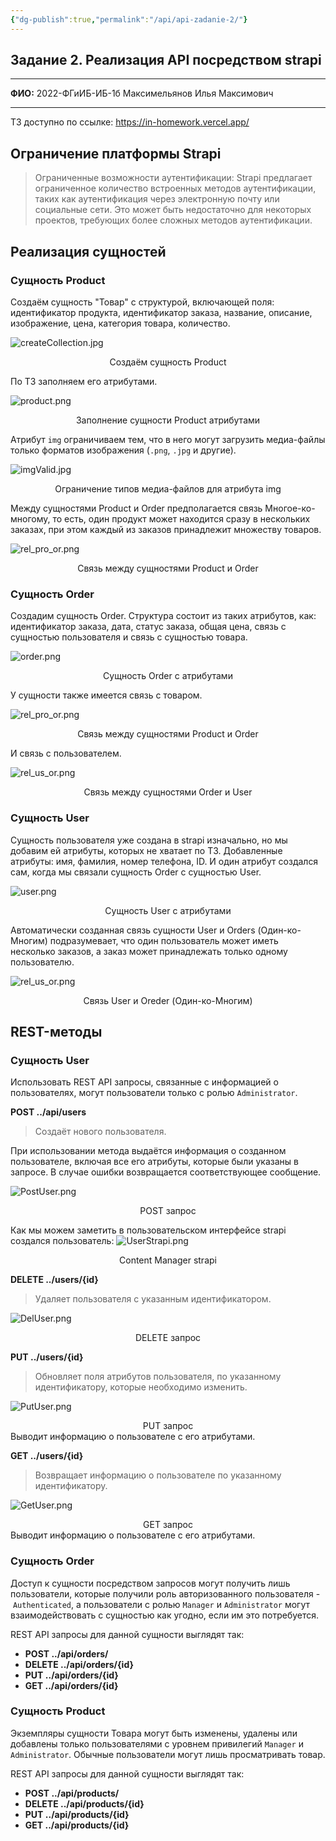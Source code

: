```yaml
---
{"dg-publish":true,"permalink":"/api/api-zadanie-2/"}
---
```


## Задание 2. Реализация API посредством strapi

---

**ФИО:** 2022-ФГиИБ-ИБ-1б Максимельянов Илья Максимович

---

ТЗ доступно по ссылке: https://in-homework.vercel.app/

## Ограничение платформы Strapi

>Ограниченные возможности аутентификации: Strapi предлагает ограниченное количество встроенных методов аутентификации, таких как аутентификация через электронную почту или социальные сети. Это может быть недостаточно для некоторых проектов, требующих более сложных методов аутентификации.

## Реализация сущностей
### Сущность Product

Создаём сущность "Товар" с структурой, включающей поля: идентификатор продукта, идентификатор заказа, название, описание, изображение, цена, категория товара, количество.

![createCollection.jpg](/img/user/media/createCollection.jpg)
<center>Создаём сущность Product</center>

По ТЗ заполняем его атрибутами.

![product.png](/img/user/media/product.png)
<center>Заполнение сущности Product атрибутами</center>

Атрибут `img` ограничиваем тем, что в него могут загрузить медиа-файлы только форматов изображения (`.png`, `.jpg` и другие).

![imgValid.jpg](/img/user/media/imgValid.jpg)
<center>Ограничение типов медиа-файлов для атрибута img</center>

Между сущностями Product и Order предполагается связь Многое-ко-многому, то есть, один продукт может находится сразу в нескольких заказах, при этом каждый из заказов принадлежит множеству товаров.

![rel_pro_or.png](/img/user/media/rel_pro_or.png)
<center>Связь между сущностями Product и Order</center>

### Сущность Order

Создадим сущность Order. Структура состоит из таких атрибутов, как: идентификатор заказа, дата, статус заказа, общая цена, связь с сущностью пользователя и связь с сущностью товара.

![order.png](/img/user/media/order.png)
<center>Сущность Order с атрибутами</center>

У сущности также имеется связь с товаром.

![rel_pro_or.png](/img/user/media/rel_pro_or.png)
<center>Связь между сущностями Product и Order</center>

И связь с пользователем.

![rel_us_or.png](/img/user/media/rel_us_or.png)
<center>Связь между сущностями Order и User</center>

### Сущность User

Сущность пользователя уже создана в strapi изначально, но мы добавим ей атрибуты, которых не хватает по ТЗ.
Добавленные атрибуты: имя, фамилия, номер телефона, ID. И один атрибут создался сам, когда мы связали сущность Order с сущностью User.

![user.png](/img/user/media/user.png)
<center>Сущность User с атрибутами</center>

Автоматически созданная связь сущности User и Orders (Один-ко-Многим) подразумевает, что один пользователь может иметь несколько заказов, а заказ может принадлежать только одному пользователю.

![rel_us_or.png](/img/user/media/rel_us_or.png)
<center>Связь User и Oreder (Один-ко-Многим)</center>

## REST-методы

### Сущность User

Использовать REST API запросы, связанные с информацией о пользователях, могут пользователи только с ролью `Administrator`. 

**POST ../api/users**

> Создаёт нового пользователя.

При использовании метода выдаётся информация о созданном пользователе, включая все его атрибуты, которые были указаны в запросе. 
В случае ошибки возвращается соответствующее сообщение.

![PostUser.png](/img/user/media/PostUser.png)
<center>POST запрос</center>

Как мы можем заметить в пользовательском интерфейсе strapi создался пользователь:
![UserStrapi.png](/img/user/media/UserStrapi.png)
<center>Content Manager strapi</center>

**DELETE ../users/{id}**

> Удаляет пользователя с указанным идентификатором.

![DelUser.png](/img/user/media/DelUser.png)
<center>DELETE запрос</center>

**PUT ../users/{id}**

> Обновляет поля атрибутов пользователя, по указанному идентификатору, которые необходимо изменить.

![PutUser.png](/img/user/media/PutUser.png)
<center>PUT запрос</center>
Выводит информацию о пользователе с его атрибутами.

**GET ../users/{id}**

> Возвращает информацию о пользователе по указанному идентификатору.

![GetUser.png](/img/user/media/GetUser.png)
<center>GET запрос</center>
Выводит информацию о пользователе с его атрибутами.

### Сущность Order

Доступ к сущности посредством запросов могут получить лишь пользователи, которые получили роль авторизованного пользователя - `Authenticated`, а пользователи с ролью `Manager` и `Administrator` могут взаимодействовать с сущностью как угодно, если им это потребуется.

REST API запросы для данной сущности выглядят так:

- **POST ../api/orders/**
- **DELETE ../api/orders/{id}**
- **PUT ../api/orders/{id}**
- **GET ../api/orders/{id}**

### Сущность Product

Экземпляры сущности Товара могут быть изменены, удалены или добавлены только пользователями с уровнем привилегий `Manager` и `Administrator`. Обычные пользователи могут лишь просматривать товар.

REST API запросы для данной сущности выглядят так:

- **POST ../api/products/**
- **DELETE ../api/products/{id}**
- **PUT ../api/products/{id}**
- **GET ../api/products/{id}**
